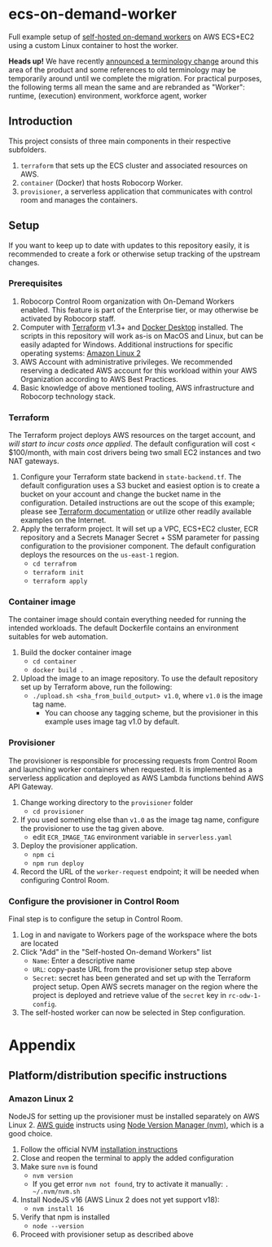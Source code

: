 # ecs-on-demand-worker

Full example setup of [self-hosted on-demand workers](https://robocorp.com/docs/control-room/unattended/worker-setups/on-demand) on AWS ECS+EC2 using a custom Linux container to host the worker.

**Heads up!** We have recently [announced a terminology change](https://updates.robocorp.com/release/txLlE-terminology-assistant-and-process-updates) around this area of the product and some references to old terminology may be temporarily around until we complete the migration. For practical purposes, the following terms all mean the same and are rebranded as "Worker": runtime, (execution) environment, workforce agent, worker

## Introduction

This project consists of three main components in their respective subfolders.
 1. `terraform` that sets up the ECS cluster and associated resources on AWS.
 2. `container` (Docker) that hosts Robocorp Worker.
 3. `provisioner`, a serverless application that communicates with control room and manages the containers.

## Setup

If you want to keep up to date with updates to this repository easily, it is recommended to create a fork or otherwise setup tracking of the upstream changes.

### Prerequisites

 1. Robocorp Control Room organization with On-Demand Workers enabled. This feature is part of the Enterprise tier, or may otherwise be activated by Robocorp staff.
 1. Computer with [Terraform](https://www.terraform.io) v1.3+ and [Docker Desktop](https://docker.com) installed.
 The scripts in this repository will work as-is on MacOS and Linux, but can be easily adapted for Windows. Additional instructions for specific operating systems: [Amazon Linux 2](#amazon-linux-2)
 1. AWS Account with administrative privileges. We recommended reserving a dedicated AWS account for this
 workload within your AWS Organization according to AWS Best Practices.
 1. Basic knowledge of above mentioned tooling, AWS infrastructure and Robocorp technology stack.

### Terraform

The Terraform project deploys AWS resources on the target account, and *will start to incur costs
once applied*. The default configuration will cost < $100/month, with main cost drivers being
two small EC2 instances and two NAT gateways.

 1. Configure your Terraform state backend in `state-backend.tf`. The default configuration uses
 a S3 bucket and easiest option is to create a bucket on your account and change the bucket name in the configuration. Detailed instructions are out the scope of this example; please see [Terraform documentation](https://developer.hashicorp.com/terraform/language/state/remote) or utilize other readily available
 examples on the Internet.
 1. Apply the terraform project. It will set up a VPC, ECS+EC2 cluster, ECR repository and a Secrets Manager Secret + SSM parameter for passing configuration to the provisioner component. The default configuration
 deploys the resources on the `us-east-1` region.
    - `cd terrafrom`
    - `terraform init`
    - `terraform apply`

### Container image

The container image should contain everything needed for running the intended workloads. The default
Dockerfile contains an environment suitables for web automation.

 1. Build the docker container image
    - `cd container`
    - `docker build .`
 1. Upload the image to an image repository. To use the default repository set up by
Terraform above, run the following:
    - `./upload.sh <sha_from_build_output> v1.0`, where `v1.0` is the image tag name.
        - You can choose any tagging scheme, but the provisioner in this example uses image tag v1.0 by default.

### Provisioner

The provisioner is responsible for processing requests from Control Room and launching
worker containers when requested. It is implemented as a serverless application and deployed
as AWS Lambda functions behind AWS API Gateway.

 1. Change working directory to the `provisioner` folder
     - `cd provisioner`
 1. If you used something else than `v1.0` as the image tag name, configure the provisioner to use the tag given above.
     - edit `ECR_IMAGE_TAG` environment variable in `serverless.yaml`
 1. Deploy the provisioner application.
     - `npm ci`
     - `npm run deploy`
 1. Record the URL of the `worker-request` endpoint; it will be needed when configuring Control Room.

### Configure the provisioner in Control Room

Final step is to configure the setup in Control Room.

 1. Log in and navigate to Workers page of the workspace where the bots are located
 1. Click "Add" in the "Self-hosted On-demand Workers" list
     - `Name`: Enter a descriptive name
     - `URL`: copy-paste URL from the provisioner setup step above
     - `Secret`: secret has been generated and set up with the Terraform project setup. Open AWS secrets manager on the region where the project is deployed and retrieve value of the `secret` key in `rc-odw-1-config`.
1. The self-hosted worker can now be selected in Step configuration.


# Appendix

## Platform/distribution specific instructions

### Amazon Linux 2

NodeJS for setting up the provisioner must be installed separately on AWS Linux 2.
[AWS guide](https://docs.aws.amazon.com/sdk-for-javascript/v2/developer-guide/setting-up-node-on-ec2-instance.html) instructs using [Node Version Manager (nvm)](https://github.com/nvm-sh/nvm), which is a good choice.
 1. Follow the official NVM [installation instructions](https://github.com/nvm-sh/nvm#install--update-script)
 1. Close and reopen the terminal to apply the added configuration
 1. Make sure `nvm` is found
    - `nvm version`
    - If you get error `nvm not found`, try to activate it manually: `. ~/.nvm/nvm.sh`
 1. Install NodeJS v16 (AWS Linux 2 does not yet support v18):
    - `nvm install 16`
 1. Verify that npm is installed
    - `node --version`
 1. Proceed with provisioner setup as described above
